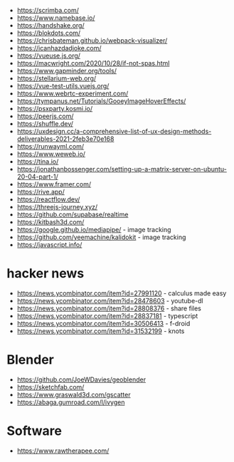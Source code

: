 - https://scrimba.com/
- https://www.namebase.io/
- https://handshake.org/
- https://blokdots.com/
- https://chrisbateman.github.io/webpack-visualizer/
- https://icanhazdadjoke.com/
- https://vueuse.js.org/
- https://macwright.com/2020/10/28/if-not-spas.html
- https://www.gapminder.org/tools/
- https://stellarium-web.org/
- https://vue-test-utils.vuejs.org/
- https://www.webrtc-experiment.com/
- https://tympanus.net/Tutorials/GooeyImageHoverEffects/
- https://psxparty.kosmi.io/
- https://peerjs.com/
- https://shuffle.dev/
- https://uxdesign.cc/a-comprehensive-list-of-ux-design-methods-deliverables-2021-2feb3e70e168
- https://runwayml.com/
- https://www.weweb.io/
- https://tina.io/
- https://jonathanbossenger.com/setting-up-a-matrix-server-on-ubuntu-20-04-part-1/
- https://www.framer.com/
- https://rive.app/
- https://reactflow.dev/
- https://threejs-journey.xyz/
- https://github.com/supabase/realtime
- https://kitbash3d.com/
- https://google.github.io/mediapipe/ - image tracking
- https://github.com/yeemachine/kalidokit - image tracking
- https://javascript.info/

# hacker news

- https://news.ycombinator.com/item?id=27991120 - calculus made easy
- https://news.ycombinator.com/item?id=28478603 - youtube-dl
- https://news.ycombinator.com/item?id=28808376 - share files
- https://news.ycombinator.com/item?id=28837181 - typescript
- https://news.ycombinator.com/item?id=30506413 - f-droid
- https://news.ycombinator.com/item?id=31532199 - knots

# Blender

- https://github.com/JoeWDavies/geoblender
- https://sketchfab.com/
- https://www.graswald3d.com/gscatter
- https://abaga.gumroad.com/l/ivygen

# Software

- https://www.rawtherapee.com/
